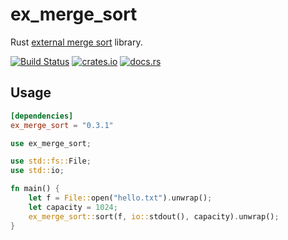 # ex_merge_sort

Rust [external merge sort](https://en.wikipedia.org/wiki/External_sorting#External_merge_sort) library.

[![Build Status](https://github.com/winebarrel/ex_merge_sort/workflows/CI/badge.svg)](https://github.com/winebarrel/ex_merge_sort/actions)
[![crates.io](https://img.shields.io/crates/v/ex_merge_sort.svg)](https://crates.io/crates/ex_merge_sort)
[![docs.rs](https://docs.rs/ex_merge_sort/badge.svg)](https://docs.rs/ex_merge_sort)

## Usage

```toml
[dependencies]
ex_merge_sort = "0.3.1"
```

```rust
use ex_merge_sort;

use std::fs::File;
use std::io;

fn main() {
    let f = File::open("hello.txt").unwrap();
    let capacity = 1024;
    ex_merge_sort::sort(f, io::stdout(), capacity).unwrap();
}
```
